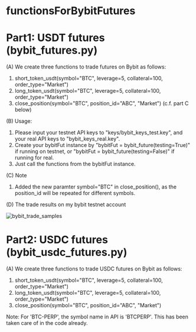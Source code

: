 # functionsForBybitFutures

Part1: USDT futures (bybit_futures.py)
======================================

(A) We create three functions to trade futures on Bybit as follows:

1) short_token_usdt(symbol="BTC", leverage=5, collateral=100, order_type="Market")
2) long_token_usdt(symbol="BTC", leverage=5, collateral=100, order_type="Market")
3) close_position(symbol="BTC", position_id="ABC", "Market") (c.f. part C below)

(B) Usage:

1) Please input your testnet API keys to "keys/bybit_keys_test.key", and your real API keys to "bybit_keys_real.key".
2) Create your bybitFut instance by "bybitFut = bybit_future(testing=True)" if running on testnet, or "bybitFut = bybit_future(testing=False)" if running for real.
3) Just call the functions from the bybitFut instance.

(C) Note

1) Added the new paramter symbol="BTC" in close_position(), as the position_id will be repeated for different symbols.

(D) The trade results on my bybit testnet account

![bybit_trade_samples](https://user-images.githubusercontent.com/75365123/223401584-738ca588-bf54-429b-9953-a5d498551fbd.png)

Part2: USDC futures (bybit_usdc_futures.py)
===========================================

(A) We create three functions to trade USDC futures on Bybit as follows:

1) short_token_usdt(symbol="BTC", leverage=5, collateral=100, order_type="Market")
2) long_token_usdt(symbol="BTC", leverage=5, collateral=100, order_type="Market")
3) close_position(symbol="BTC", position_id="ABC", "Market") 

Note: For 'BTC-PERP', the symbol name in API is 'BTCPERP'. This has been taken care of in the code already.
